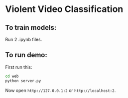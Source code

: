 # Violent Video Classification

## To train models: 
Run 2 .ipynb files.

## To run demo:  
First run this:
```bash  
cd web  
python server.py
```

Now open `http://127.0.0.1:2` or `http://localhost:2`.
